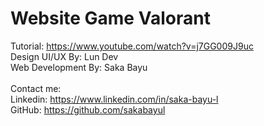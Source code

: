 # Website Game Valorant

Tutorial: https://www.youtube.com/watch?v=j7GG009J9uc <br>
Design UI/UX By: Lun Dev <br>
Web Development By: Saka Bayu
<br>
<br>
Contact me: <br>
Linkedin: https://www.linkedin.com/in/saka-bayu-l <br>
GitHub: https://github.com/sakabayul
